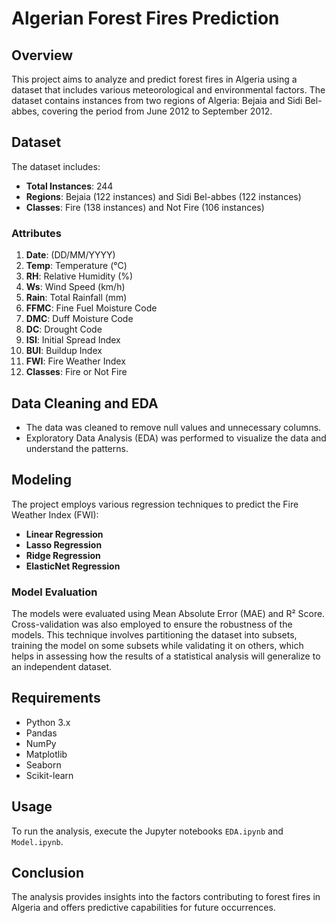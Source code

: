 # Algerian Forest Fires Prediction

## Overview
This project aims to analyze and predict forest fires in Algeria using a dataset that includes various meteorological and environmental factors. The dataset contains instances from two regions of Algeria: Bejaia and Sidi Bel-abbes, covering the period from June 2012 to September 2012.

## Dataset
The dataset includes:
- **Total Instances**: 244
- **Regions**: Bejaia (122 instances) and Sidi Bel-abbes (122 instances)
- **Classes**: Fire (138 instances) and Not Fire (106 instances)

### Attributes
1. **Date**: (DD/MM/YYYY)
2. **Temp**: Temperature (°C)
3. **RH**: Relative Humidity (%)
4. **Ws**: Wind Speed (km/h)
5. **Rain**: Total Rainfall (mm)
6. **FFMC**: Fine Fuel Moisture Code
7. **DMC**: Duff Moisture Code
8. **DC**: Drought Code
9. **ISI**: Initial Spread Index
10. **BUI**: Buildup Index
11. **FWI**: Fire Weather Index
12. **Classes**: Fire or Not Fire

## Data Cleaning and EDA
- The data was cleaned to remove null values and unnecessary columns.
- Exploratory Data Analysis (EDA) was performed to visualize the data and understand the patterns.

## Modeling
The project employs various regression techniques to predict the Fire Weather Index (FWI):
- **Linear Regression**
- **Lasso Regression**
- **Ridge Regression**
- **ElasticNet Regression**

### Model Evaluation
The models were evaluated using Mean Absolute Error (MAE) and R² Score. Cross-validation was also employed to ensure the robustness of the models. This technique involves partitioning the dataset into subsets, training the model on some subsets while validating it on others, which helps in assessing how the results of a statistical analysis will generalize to an independent dataset.

## Requirements
- Python 3.x
- Pandas
- NumPy
- Matplotlib
- Seaborn
- Scikit-learn

## Usage
To run the analysis, execute the Jupyter notebooks `EDA.ipynb` and `Model.ipynb`.

## Conclusion
The analysis provides insights into the factors contributing to forest fires in Algeria and offers predictive capabilities for future occurrences.
